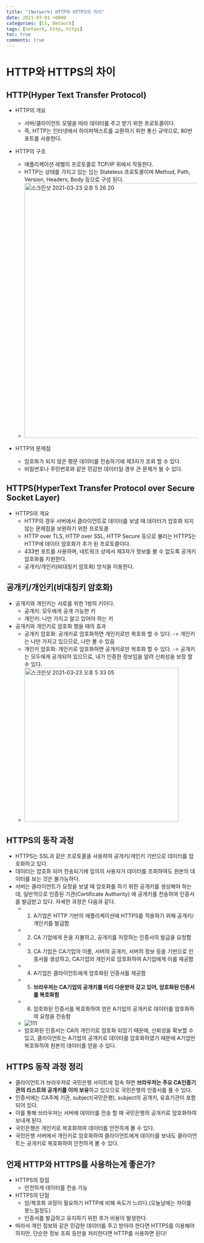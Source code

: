 ```yaml
---
title: "[Network] HTTP와 HTTPS의 차이"
date: 2021-07-01 +0800
categories: [CS, Network]
tags: [network, http, https]
toc: true
comments: true
---
```


# HTTP와 HTTPS의 차이
## HTTP(Hyper Text Transfer Protocol)
- HTTP의 개요
    - 서버/클라이언트 모델을 따라 데이터를 주고 받기 위한 프로토콜이다.
    - 즉, HTTP는 인터넷에서 하이퍼텍스트를 교환하기 위한 통신 규약으로, 80번 포트를 사용한다.
- HTTP의 구조
    - 애플리케이션 레벨의 프로토콜로 TCP/IP 위에서 작동한다.
    - HTTP는 상태를 가지고 있는 읺는 Stateless 프로토콜이며 Method, Path, Version, Headers, Body 등으로 구성 된다.
    - <img width="671" alt="스크린샷 2021-03-23 오후 5 26 20" src="https://user-images.githubusercontent.com/44339530/112115754-e2eaf300-8bfc-11eb-9980-cba8ec34e582.png"><br>

- HTTP의 문제점
    - 암호화가 되지 않은 평문 데이터를 전송하기에 제3자가 조회 할 수 있다.
    - 비밀번호나 주민번호와 같은 민감한 데이터일 경우 큰 문제가 될 수 있다.

## HTTPS(HyperText Transfer Protocol over Secure Socket Layer)
- HTTPS의 개요
    - HTTP의 경우 서버에서 클라이언트로 데이터를 보낼 때 데이터가 암호화 되지 않는 문제점을 보완하기 위한 프로토콜
    - HTTP over TLS, HTTP over SSL, HTTP Secure 등으로 불리는 HTTPS는 HTTP에 데이터 암호화가 추가 된 프로토콜이다.
    - 433번 포트를 사용하며, 네트워크 상에서 제3자가 정보를 볼 수 없도록 공개키 암호화를 지원한다.
    - 공개키/개인키(비대칭키 암호화) 방식을 이용한다.

## 공개키/개인키(비대칭키 암호화)
- 공개키와 개인키는 서로를 위한 1쌍의 키이다.
    - 공개키: 모두에게 공개 가능한 키
    - 개인키: 나만 가지고 알고 있어야 하는 키
- 공개키와 개인키로 암호화 했을 때의 효과
    - 공개키 암호화: 공개키로 암호화하면 개인키로만 복호화 할 수 있다. -> 개인키는 나만 가지고 있으므로, 나만 볼 수 있음
    - 개인키 암호화: 개인키로 암호화하면 공개키로만 복호화 할 수 있다. -> 공개키는 모두에게 공개되어 있으므로, 내가 인증한 정보임을 알려 신뢰성을 보장 할 수 있다.
    - <img width="406" alt="스크린샷 2021-03-23 오후 5 33 05" src="https://user-images.githubusercontent.com/44339530/112116647-d4510b80-8bfd-11eb-8426-1619cba274ee.png"><br>

## HTTPS의 동작 과정
 - HTTPS는 SSL과 같은 프로토콜을 사용하여 공개키/개인키 기반으로 데이터를 암호화하고 있다.
 - 데이터는 암호화 되어 전송되기에 임의의 사용자가 데이터를 조회하여도 원본의 데이터를 보는 것은 불가능하다.
 - 서버는 클라이언트가 요청을 보낼 때 암호화를 하기 위한 공개키를 생성해야 하는데, 일반적으로 인증된 기관(Certificate Authority) 에 공개키를 전송하여 인증서를 발급받고 있다. 자세한 과정은 다음과 같다.
    - 1) A기업은 HTTP 기반의 애플리케이션에 HTTPS를 적용하기 위해 공개키/개인키를 발급함
    - 2) CA 기업에게 돈을 지불하고, 공개키를 저장하는 인증서의 발급을 요청함
    - 3) CA 기업은 CA기업의 이름, 서버의 공개키, 서버의 정보 등을 기반으로 인증서를 생성하고, CA기업의 개인키로 암호화하여 A기업에게 이를 제공함
    - 4) A기업은 클라이언트에게 암호화된 인증서를 제공함
    - 5) <b>브라우저는 CA기업의 공개키를 미리 다운받아 갖고 있어, 암호화된 인증서를 복호화함</b>
    - 6) 암호화된 인증서를 복호화하여 얻은 A기업의 공개키로 데이터를 암호화하여 요청을 전송함
    - ![111](https://user-images.githubusercontent.com/44339530/112117375-a5876500-8bfe-11eb-94c0-a22956471037.png)<br>
    - 암호화된 인증서는 CA의 개인키로 암호화 되었기 때문에, 신뢰성을 확보할 수 있고, 클라이언트는 A기업의 공개키로 데이터를 암호화하였기 때문에 A기업만 복호화하여 원본의 데이터를 얻을 수 있다.

## HTTPS 동작 과정 정리
- 클라이언트가 브라우저로 국민은행 사이트에 접속 하면 <b>브라우저는 주요 CA인증기관의 리스트와 공개키를 이미 보유</b>하고 있으므로 국민은행의 인증서를 풀 수 있다.
- 인증서에는 CA주체 기관, subject(국민은행), subject의 공개키, 유효기관이 포함되어 있다.
- 이를 통해 브라우저는 서버에 데이터를 전송 할 때 국민은행의 공개키로 암호화하여 보내게 된다.
- 국민은행은 개인키로 복호화하여 데이터를 안전하게 볼 수 있다.
- 국민은행 서버에서 개인키로 암호화하여 클라이언트에게 데이터를 보내도 클라이언트는 공개키로 복호화하여 안전하게 볼 수 있다.

## 언제 HTTP와 HTTPS를 사용하는게 좋은가?
- HTTPS의 장점
    - 안전하게 데이터를 전송 가능
- HTTPS의 단점
    - 암/복호화 과정이 필요하기 HTTP에 비해 속도가 느리다.(오늘날에는 차이를 못느낄정도)
    - 인증서를 발급하고 유지하기 위한 추가 비용이 발생한다.
- 따라서 개인 정보와 같은 민감한 데이터를 주고 받아야 한다면 HTTPS를 이용해야 하지만, 단순한 정보 조회 등만을 처리한다면 HTTP를 사용하면 된다!
